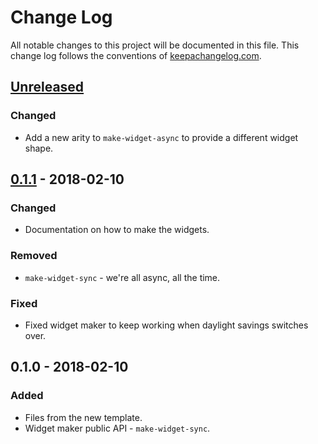 # Change Log
All notable changes to this project will be documented in this file. This change log follows the conventions of [keepachangelog.com](http://keepachangelog.com/).

## [Unreleased]
### Changed
- Add a new arity to `make-widget-async` to provide a different widget shape.

## [0.1.1] - 2018-02-10
### Changed
- Documentation on how to make the widgets.

### Removed
- `make-widget-sync` - we're all async, all the time.

### Fixed
- Fixed widget maker to keep working when daylight savings switches over.

## 0.1.0 - 2018-02-10
### Added
- Files from the new template.
- Widget maker public API - `make-widget-sync`.

[Unreleased]: https://github.com/your-name/coding_test/compare/0.1.1...HEAD
[0.1.1]: https://github.com/your-name/coding_test/compare/0.1.0...0.1.1
